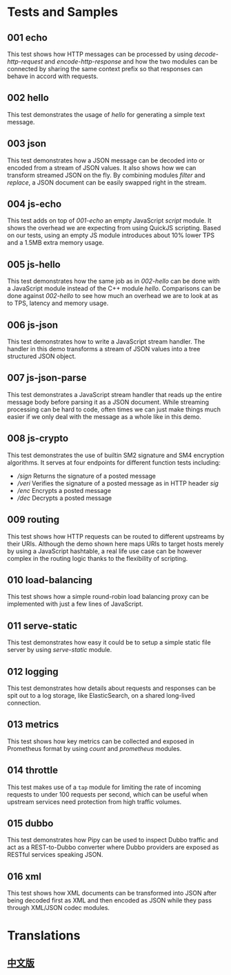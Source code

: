 # Tests and Samples

## 001 echo

This test shows how HTTP messages can be processed by using _decode-http-request_ and
_encode-http-response_ and how the two modules can be connected by sharing the same
context prefix so that responses can behave in accord with requests.

## 002 hello

This test demonstrates the usage of _hello_ for generating a simple text message.

## 003 json

This test demonstrates how a JSON message can be decoded into or encoded from a stream
of JSON values. It also shows how we can transform streamed JSON on the fly. By combining
modules _filter_ and _replace_, a JSON document can be easily swapped right in the stream.

## 004 js-echo

This test adds on top of _001-echo_ an empty JavaScript _script_ module. It shows
the overhead we are expecting from using QuickJS scripting. Based on our tests, using
an empty JS module introduces about 10% lower TPS and a 1.5MB extra memory usage.

## 005 js-hello

This test demonstrates how the same job as in _002-hello_ can be done with a JavaScript
module instead of the C++ module _hello_. Comparisons can be done against _002-hello_
to see how much an overhead we are to look at as to TPS, latency and memory usage.

## 006 js-json

This test demonstrates how to write a JavaScript stream handler. The handler in this demo
transforms a stream of JSON values into a tree structured JSON object.

## 007 js-json-parse

This test demonstrates a JavaScript stream handler that reads up the entire message body
before parsing it as a JSON document. While streaming processing can be hard to code, often
times we can just make things much easier if we only deal with the message as a whole like
in this demo.

## 008 js-crypto

This test demonstrates the use of builtin SM2 signature and SM4 encryption algorithms. It
serves at four endpoints for different function tests including:

* _/sign_ Returns the signature of a posted message
* _/veri_ Verifies the signature of a posted message as in HTTP header *sig*
* _/enc_ Encrypts a posted message
* _/dec_ Decrypts a posted message

## 009 routing

This test shows how HTTP requests can be routed to different upstreams by their URIs.
Although the demo shown here maps URIs to target hosts merely by using a JavaScript
hashtable, a real life use case can be however complex in the routing logic thanks to
the flexibility of scripting.

## 010 load-balancing

This test shows how a simple round-robin load balancing proxy can be implemented with
just a few lines of JavaScript.

## 011 serve-static

This test demonstrates how easy it could be to setup a simple static file server by using
_serve-static_ module. 

## 012 logging

This test demonstrates how details about requests and responses can be spit out to
a log storage, like ElasticSearch, on a shared long-lived connection.

## 013 metrics

This test shows how key metrics can be collected and exposed in Prometheus format by
using _count_ and _prometheus_ modules.

## 014 throttle

This test makes use of a `tap` module for limiting the rate of incoming requests to under
100 requests per second, which can be useful when upstream services need protection from
high traffic volumes.

## 015 dubbo

This test demonstrates how Pipy can be used to inspect Dubbo traffic and act as a
REST-to-Dubbo converter where Dubbo providers are exposed as RESTful services speaking JSON.

## 016 xml

This test shows how XML documents can be transformed into JSON after being decoded first as
XML and then encoded as JSON while they pass through XML/JSON codec modules.

# Translations

## [中文版](https://github.com/flomesh-io/pipy/blob/main/test/README_zh.md)
